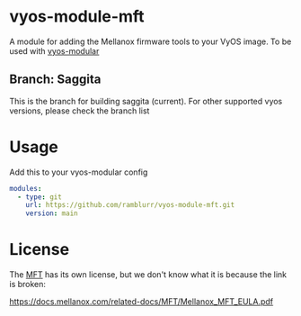 # vyos-module-mft

A module for adding the Mellanox firmware tools to your VyOS image. To be used with [vyos-modular](https://github.com/jack-broadway/vyos-modular)

## Branch: Saggita

This is the branch for building saggita (current). For other supported vyos versions, please check the branch list

# Usage

Add this to your vyos-modular config

```yml
modules:
  - type: git
    url: https://github.com/ramblurr/vyos-module-mft.git
    version: main
```


# License

The [MFT](https://network.nvidia.com/products/adapter-software/firmware-tools/) has its own license, but we don't know what it is because the link is broken:

https://docs.mellanox.com/related-docs/MFT/Mellanox_MFT_EULA.pdf


